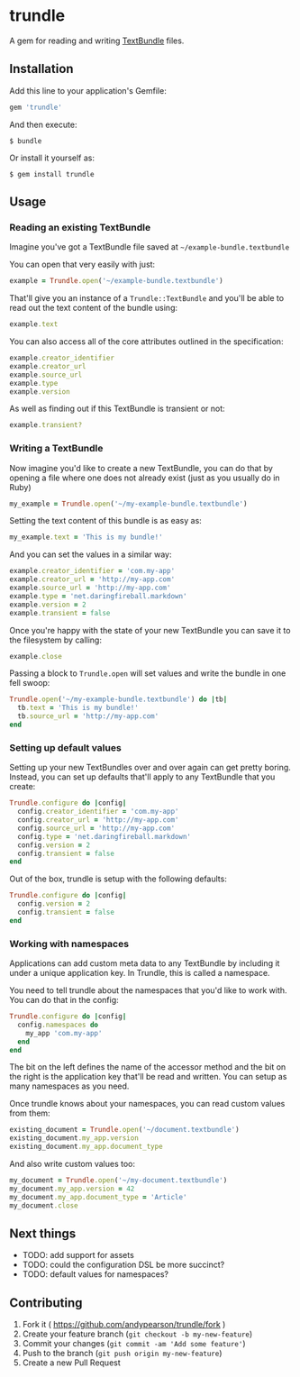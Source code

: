# trundle

A gem for reading and writing [TextBundle](http://textbundle.org/) files.


## Installation

Add this line to your application's Gemfile:

```ruby
gem 'trundle'
```

And then execute:

    $ bundle

Or install it yourself as:

    $ gem install trundle


## Usage

### Reading an existing TextBundle

Imagine you've got a TextBundle file saved at `~/example-bundle.textbundle`

You can open that very easily with just:

```ruby
example = Trundle.open('~/example-bundle.textbundle')
```

That'll give you an instance of a `Trundle::TextBundle` and you'll be able to read out the text content of the bundle using:

```ruby
example.text
```

You can also access all of the core attributes outlined in the specification:

```ruby
example.creator_identifier
example.creator_url
example.source_url
example.type
example.version
```

As well as finding out if this TextBundle is transient or not:

```ruby
example.transient?
```

### Writing a TextBundle

Now imagine you'd like to create a new TextBundle, you can do that by opening a file where one does not already exist (just as you usually do in Ruby)

```ruby
my_example = Trundle.open('~/my-example-bundle.textbundle')
```

Setting the text content of this bundle is as easy as:

```ruby
my_example.text = 'This is my bundle!'
```

And you can set the values in a similar way:

```ruby
example.creator_identifier = 'com.my-app'
example.creator_url = 'http://my-app.com'
example.source_url = 'http://my-app.com'
example.type = 'net.daringfireball.markdown'
example.version = 2
example.transient = false
```

Once you're happy with the state of your new TextBundle you can save it to the filesystem by calling:

```ruby
example.close
```

Passing a block to `Trundle.open` will set values and write the bundle in one fell swoop:

```ruby
Trundle.open('~/my-example-bundle.textbundle') do |tb|
  tb.text = 'This is my bundle!'
  tb.source_url = 'http://my-app.com'
end
```


### Setting up default values

Setting up your new TextBundles over and over again can get pretty boring. Instead, you can set up defaults that'll apply to any TextBundle that you create:

```ruby
Trundle.configure do |config|
  config.creator_identifier = 'com.my-app'
  config.creator_url = 'http://my-app.com'
  config.source_url = 'http://my-app.com'
  config.type = 'net.daringfireball.markdown'
  config.version = 2
  config.transient = false
end
```

Out of the box, trundle is setup with the following defaults:

```ruby
Trundle.configure do |config|
  config.version = 2
  config.transient = false
end
```


### Working with namespaces

Applications can add custom meta data to any TextBundle by including it under a unique application key. In Trundle, this is called a namespace.

You need to tell trundle about the namespaces that you'd like to work with. You can do that in the config:

```ruby
Trundle.configure do |config|
  config.namespaces do
    my_app 'com.my-app'
  end
end
```

The bit on the left defines the name of the accessor method and the bit on the right is the application key that'll be read and written. You can setup as many namespaces as you need.

Once trundle knows about your namespaces, you can read custom values from them:

```ruby
existing_document = Trundle.open('~/document.textbundle')
existing_document.my_app.version
existing_document.my_app.document_type
```

And also write custom values too:

```ruby
my_document = Trundle.open('~/my-document.textbundle')
my_document.my_app.version = 42
my_document.my_app.document_type = 'Article'
my_document.close
```


## Next things

- TODO: add support for assets
- TODO: could the configuration DSL be more succinct?
- TODO: default values for namespaces?

## Contributing

1. Fork it ( https://github.com/andypearson/trundle/fork )
2. Create your feature branch (`git checkout -b my-new-feature`)
3. Commit your changes (`git commit -am 'Add some feature'`)
4. Push to the branch (`git push origin my-new-feature`)
5. Create a new Pull Request
